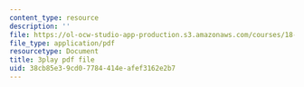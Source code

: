 ```yaml
---
content_type: resource
description: ''
file: https://ol-ocw-studio-app-production.s3.amazonaws.com/courses/18-02sc-multivariable-calculus-fall-2010/38cb85e39cd07784414eafef3162e2b7_p06QDsAPY4g.pdf
file_type: application/pdf
resourcetype: Document
title: 3play pdf file
uid: 38cb85e3-9cd0-7784-414e-afef3162e2b7
---
```

